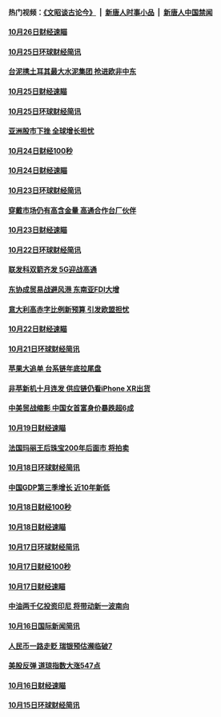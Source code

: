 #### 热门视频：[《文昭谈古论今》](https://github.com/gfw-breaker/wenzhao/blob/master/README.md?t=10281533) &nbsp;|&nbsp; [新唐人时事小品](https://github.com/gfw-breaker/ntdtv-comedy/blob/master/README.md?t=10281533) &nbsp;|&nbsp; [新唐人中国禁闻](https://github.com/gfw-breaker/ntdtv-news/blob/master/README.md?t=10281533)

#### [10月26日财经速瞄](../pages/news208/a1396948.md?t=10281533) 

#### [10月25日环球财经简讯](../pages/news208/a1396909.md?t=10281533) 

#### [台泥携土耳其最大水泥集团 抢进欧非中东](../pages/news208/a1396899.md?t=10281533) 

#### [10月25日财经速瞄](../pages/news208/a1396828.md?t=10281533) 

#### [10月25日环球财经简讯](../pages/news208/a1396771.md?t=10281533) 

#### [亚洲股市下挫 全球增长担忧](../pages/news208/a1396757.md?t=10281533) 

#### [10月24日财经100秒](../pages/news208/a1396750.md?t=10281533) 

#### [10月24日财经速瞄](../pages/news208/a1396676.md?t=10281533) 

#### [10月23日环球财经简讯](../pages/news208/a1396638.md?t=10281533) 

#### [穿戴市场仍有高含金量 高通合作台厂伙伴](../pages/news208/a1396618.md?t=10281533) 

#### [10月23日财经速瞄](../pages/news208/a1396523.md?t=10281533) 

#### [10月22日环球财经简讯](../pages/news208/a1396479.md?t=10281533) 

#### [联发科双箭齐发 5G迎战高通](../pages/news208/a1396463.md?t=10281533) 

#### [东协成贸易战避风港 东南亚FDI大增](../pages/news208/a1396462.md?t=10281533) 

#### [意大利高赤字比例新预算 引发欧盟担忧](../pages/news208/a1396344.md?t=10281533) 

#### [10月22日财经速瞄](../pages/news208/a1396383.md?t=10281533) 

#### [10月21日环球财经简讯](../pages/news208/a1396338.md?t=10281533) 

#### [苹果大追单 台系链年底拉尾盘](../pages/news208/a1396320.md?t=10281533) 

#### [非苹新机十月连发 供应链仍看iPhone XR出货](../pages/news208/a1396220.md?t=10281533) 

#### [中美贸战缩影 中国女首富身价暴跌超6成](../pages/news208/a1396150.md?t=10281533) 

#### [10月19日财经速瞄](../pages/news208/a1396078.md?t=10281533) 

#### [法国玛丽王后珠宝200年后面市 将拍卖](../pages/news208/a1396074.md?t=10281533) 

#### [10月18日环球财经简讯](../pages/news208/a1396037.md?t=10281533) 

#### [中国GDP第三季增长 近10年新低](../pages/news208/a1396032.md?t=10281533) 

#### [10月18日财经100秒](../pages/news208/a1396017.md?t=10281533) 

#### [10月18日财经速瞄](../pages/news208/a1395923.md?t=10281533) 

#### [10月17日环球财经简讯](../pages/news208/a1395879.md?t=10281533) 

#### [10月17日财经100秒](../pages/news208/a1395862.md?t=10281533) 

#### [10月17日财经速瞄](../pages/news208/a1395794.md?t=10281533) 

#### [中油两千亿投资印尼 将带动新一波南向](../pages/news208/a1395728.md?t=10281533) 

#### [10月16日国际新闻简讯](../pages/news208/a1395726.md?t=10281533) 

#### [人民币一路走贬 瑞银预估濒临破7](../pages/news208/a1395619.md?t=10281533) 

#### [美股反弹 道琼指数大涨547点](../pages/news208/a1395665.md?t=10281533) 

#### [10月16日财经速瞄](../pages/news208/a1395646.md?t=10281533) 

#### [10月15日环球财经简讯](../pages/news208/a1395588.md?t=10281533) 

